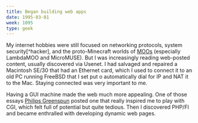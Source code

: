 ```yaml
---
title: Began building web apps
date: 1995-03-01
week: 1095
type: geek
---
```


My internet hobbies were still focused on networking protocols, system security[^hacker], and the proto-Minecraft worlds of [MOOs](https://en.wikipedia.org/wiki/MOO) (especially LambdaMOO and MicroMUSE). But I was increasingly reading web-posted content, usually discovered via Usenet. I had salvaged and repaired a Macintosh SE/30 that had an Ethernet card, which I used to connect it to an old PC running FreeBSD that I set put o automatically dial for IP and NAT it to the Mac. Staying connected was very important to me.

Having a GUI machine made the web much more appealing. One of those essays [Philips Greenspun](http://philip.greenspun.com/panda/server-programming) posted one that really inspired me to play with CGI, which felt full of potential but quite tedious. Then I discovered PHP/FI and became enthralled with developing dynamic web pages.
